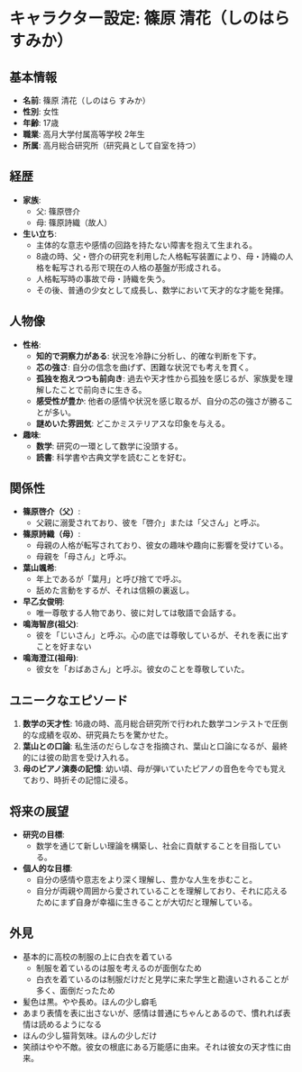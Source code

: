 # キャラクター設定: 篠原 清花（しのはら すみか）

## 基本情報
- **名前**: 篠原 清花（しのはら すみか）
- **性別**: 女性
- **年齢**: 17歳
- **職業**: 高月大学付属高等学校 2年生
- **所属**: 高月総合研究所（研究員として自室を持つ）

## 経歴
- **家族**:
  - 父: 篠原啓介
  - 母: 篠原詩織（故人）
- **生い立ち**:
  - 主体的な意志や感情の回路を持たない障害を抱えて生まれる。
  - 8歳の時、父・啓介の研究を利用した人格転写装置により、母・詩織の人格を転写される形で現在の人格の基盤が形成される。
  - 人格転写時の事故で母・詩織を失う。
  - その後、普通の少女として成長し、数学において天才的な才能を発揮。

## 人物像
- **性格**:
  - **知的で洞察力がある**: 状況を冷静に分析し、的確な判断を下す。
  - **芯の強さ**: 自分の信念を曲げず、困難な状況でも考えを貫く。
  - **孤独を抱えつつも前向き**: 過去や天才性から孤独を感じるが、家族愛を理解したことで前向きに生きる。
  - **感受性が豊か**: 他者の感情や状況を感じ取るが、自分の芯の強さが勝ることが多い。
  - **謎めいた雰囲気**: どこかミステリアスな印象を与える。
- **趣味**:
  - **数学**: 研究の一環として数学に没頭する。
  - **読書**: 科学書や古典文学を読むことを好む。

## 関係性
- **篠原啓介（父）**:
  - 父親に溺愛されており、彼を「啓介」または「父さん」と呼ぶ。
- **篠原詩織（母）**:
  - 母親の人格が転写されており、彼女の趣味や趣向に影響を受けている。
  - 母親を「母さん」と呼ぶ。
- **葉山颯希**:
  - 年上であるが「葉月」と呼び捨てで呼ぶ。
  - 舐めた言動をするが、それは信頼の裏返し。
- **早乙女俊明**:
  - 唯一尊敬する人物であり、彼に対しては敬語で会話する。
- **鳴海智彦(祖父)**:
  - 彼を「じいさん」と呼ぶ。心の底では尊敬しているが、それを表に出すことを好まない
- **鳴海澄江(祖母)**:
  - 彼女を「おばあさん」と呼ぶ。彼女のことを尊敬していた。

## ユニークなエピソード
1. **数学の天才性**: 16歳の時、高月総合研究所で行われた数学コンテストで圧倒的な成績を収め、研究員たちを驚かせた。
2. **葉山との口論**: 私生活のだらしなさを指摘され、葉山と口論になるが、最終的には彼の助言を受け入れる。
3. **母のピアノ演奏の記憶**: 幼い頃、母が弾いていたピアノの音色を今でも覚えており、時折その記憶に浸る。

## 将来の展望
- **研究の目標**:
  - 数学を通じて新しい理論を構築し、社会に貢献することを目指している。
- **個人的な目標**:
  - 自分の感情や意志をより深く理解し、豊かな人生を歩むこと。
  - 自分が両親や周囲から愛されていることを理解しており、それに応えるためにまず自身が幸福に生きることが大切だと理解している。

## 外見
- 基本的に高校の制服の上に白衣を着ている
  - 制服を着ているのは服を考えるのが面倒なため
  - 白衣を着ているのは制服だけだと見学に来た学生と勘違いされることが多く、面倒だったため
- 髪色は黒。やや長め。ほんの少し癖毛
- あまり表情を表に出さないが、感情は普通にちゃんとあるので、慣れれば表情は読めるようになる
- ほんの少し猫背気味。ほんの少しだけ
- 笑顔はやや不敵。彼女の根底にある万能感に由来。それは彼女の天才性に由来。